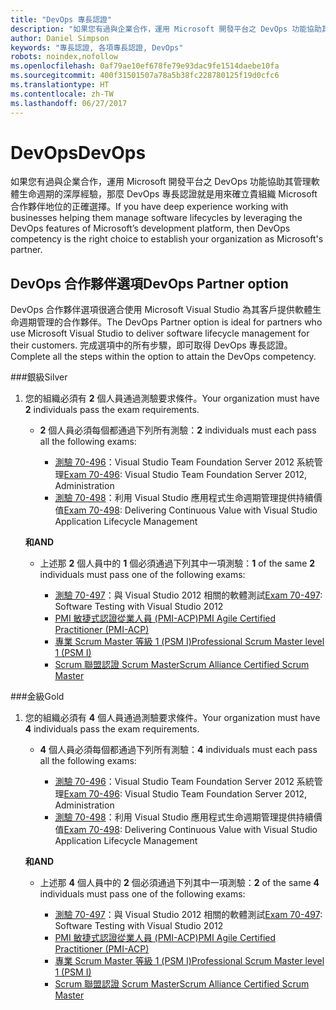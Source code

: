 ```yaml
---
title: "DevOps 專長認證"
description: "如果您有過與企業合作，運用 Microsoft 開發平台之 DevOps 功能協助其管理軟體生命週期的深厚經驗，那麼 DevOps 專長認證就是用來確立貴組織 Microsoft 合作夥伴地位的正確選擇。"
author: Daniel Simpson
keywords: "專長認證, 各項專長認證, DevOps"
robots: noindex,nofollow
ms.openlocfilehash: 0af79ae10ef678fe79e93dac9fe1514daebe10fa
ms.sourcegitcommit: 400f31501507a78a5b38fc228780125f19d0cfc6
ms.translationtype: HT
ms.contentlocale: zh-TW
ms.lasthandoff: 06/27/2017
---
```

# <a name="devops"></a><span data-ttu-id="1dd64-104">DevOps</span><span class="sxs-lookup"><span data-stu-id="1dd64-104">DevOps</span></span>
 <span data-ttu-id="1dd64-105">如果您有過與企業合作，運用 Microsoft 開發平台之 DevOps 功能協助其管理軟體生命週期的深厚經驗，那麼 DevOps 專長認證就是用來確立貴組織 Microsoft 合作夥伴地位的正確選擇。</span><span class="sxs-lookup"><span data-stu-id="1dd64-105">If you have deep experience working with businesses helping them manage software lifecycles by leveraging the DevOps features of Microsoft’s development platform, then DevOps competency is the right choice to establish your organization as Microsoft's partner.</span></span>

## <a name="devops-partner-option"></a><span data-ttu-id="1dd64-106">DevOps 合作夥伴選項</span><span class="sxs-lookup"><span data-stu-id="1dd64-106">DevOps Partner option</span></span>
<span data-ttu-id="1dd64-107">DevOps 合作夥伴選項很適合使用 Microsoft Visual Studio 為其客戶提供軟體生命週期管理的合作夥伴。</span><span class="sxs-lookup"><span data-stu-id="1dd64-107">The DevOps Partner option is ideal for partners who use Microsoft Visual Studio to deliver software lifecycle management for their customers.</span></span> <span data-ttu-id="1dd64-108">完成選項中的所有步驟，即可取得 DevOps 專長認證。</span><span class="sxs-lookup"><span data-stu-id="1dd64-108">Complete all the steps within the option to attain the DevOps competency.</span></span>

###<a name="silver"></a><span data-ttu-id="1dd64-109">銀級</span><span class="sxs-lookup"><span data-stu-id="1dd64-109">Silver</span></span>
1. <span data-ttu-id="1dd64-110">您的組織必須有 **2** 個人員通過測驗要求條件。</span><span class="sxs-lookup"><span data-stu-id="1dd64-110">Your organization must have **2** individuals pass the exam requirements.</span></span>

    - <span data-ttu-id="1dd64-111">**2** 個人員必須每個都通過下列所有測驗：</span><span class="sxs-lookup"><span data-stu-id="1dd64-111">**2** individuals must each pass all the following exams:</span></span>

        - <span data-ttu-id="1dd64-112">[測驗 70-496](https://www.microsoft.com/en-us/learning/exam-70-496.aspx)：Visual Studio Team Foundation Server 2012 系統管理</span><span class="sxs-lookup"><span data-stu-id="1dd64-112">[Exam 70-496](https://www.microsoft.com/en-us/learning/exam-70-496.aspx): Visual Studio Team Foundation Server 2012, Administration</span></span>
        - <span data-ttu-id="1dd64-113">[測驗 70-498](https://www.microsoft.com/en-us/learning/exam-70-498.aspx)：利用 Visual Studio 應用程式生命週期管理提供持續價值</span><span class="sxs-lookup"><span data-stu-id="1dd64-113">[Exam 70-498](https://www.microsoft.com/en-us/learning/exam-70-498.aspx): Delivering Continuous Value with Visual Studio Application Lifecycle Management</span></span>

    **<span data-ttu-id="1dd64-114">和</span><span class="sxs-lookup"><span data-stu-id="1dd64-114">AND</span></span>**

    - <span data-ttu-id="1dd64-115">上述那 **2** 個人員中的 **1** 個必須通過下列其中一項測驗：</span><span class="sxs-lookup"><span data-stu-id="1dd64-115">**1** of the same **2** individuals must pass one of the following exams:</span></span>

        * <span data-ttu-id="1dd64-116">[測驗 70-497](https://www.microsoft.com/en-us/learning/exam-70-497.aspx)：與 Visual Studio 2012 相關的軟體測試</span><span class="sxs-lookup"><span data-stu-id="1dd64-116">[Exam 70-497](https://www.microsoft.com/en-us/learning/exam-70-497.aspx): Software Testing with Visual Studio 2012</span></span>
        * [<span data-ttu-id="1dd64-117">PMI 敏捷式認證從業人員 (PMI-ACP)</span><span class="sxs-lookup"><span data-stu-id="1dd64-117">PMI Agile Certified Practitioner (PMI-ACP)</span></span>](http://www.pmi.org/certifications/types/agile-acp)
        * [<span data-ttu-id="1dd64-118">專業 Scrum Master 等級 1 (PSM I)</span><span class="sxs-lookup"><span data-stu-id="1dd64-118">Professional Scrum Master level 1 (PSM I)</span></span>](https://www.scrum.org/professional-scrum-certifications/professional-scrum-master-i-assessment)
        * [<span data-ttu-id="1dd64-119">Scrum 聯盟認證 Scrum Master</span><span class="sxs-lookup"><span data-stu-id="1dd64-119">Scrum Alliance Certified Scrum Master</span></span>](https://www.scrumalliance.org/certifications/practitioners/certified-scrummaster-csm)
    
###<a name="gold"></a><span data-ttu-id="1dd64-120">金級</span><span class="sxs-lookup"><span data-stu-id="1dd64-120">Gold</span></span>
1. <span data-ttu-id="1dd64-121">您的組織必須有 **4** 個人員通過測驗要求條件。</span><span class="sxs-lookup"><span data-stu-id="1dd64-121">Your organization must have **4** individuals pass the exam requirements.</span></span>

    - <span data-ttu-id="1dd64-122">**4** 個人員必須每個都通過下列所有測驗：</span><span class="sxs-lookup"><span data-stu-id="1dd64-122">**4** individuals must each pass all the following exams:</span></span>

        - <span data-ttu-id="1dd64-123">[測驗 70-496](https://www.microsoft.com/en-us/learning/exam-70-496.aspx)：Visual Studio Team Foundation Server 2012 系統管理</span><span class="sxs-lookup"><span data-stu-id="1dd64-123">[Exam 70-496](https://www.microsoft.com/en-us/learning/exam-70-496.aspx): Visual Studio Team Foundation Server 2012, Administration</span></span>
        - <span data-ttu-id="1dd64-124">[測驗 70-498](https://www.microsoft.com/en-us/learning/exam-70-498.aspx)：利用 Visual Studio 應用程式生命週期管理提供持續價值</span><span class="sxs-lookup"><span data-stu-id="1dd64-124">[Exam 70-498](https://www.microsoft.com/en-us/learning/exam-70-498.aspx): Delivering Continuous Value with Visual Studio Application Lifecycle Management</span></span>

    **<span data-ttu-id="1dd64-125">和</span><span class="sxs-lookup"><span data-stu-id="1dd64-125">AND</span></span>**

    - <span data-ttu-id="1dd64-126">上述那 **4** 個人員中的 **2** 個必須通過下列其中一項測驗：</span><span class="sxs-lookup"><span data-stu-id="1dd64-126">**2** of the same **4** individuals must pass one of the following exams:</span></span>

        * <span data-ttu-id="1dd64-127">[測驗 70-497](https://www.microsoft.com/en-us/learning/exam-70-497.aspx)：與 Visual Studio 2012 相關的軟體測試</span><span class="sxs-lookup"><span data-stu-id="1dd64-127">[Exam 70-497](https://www.microsoft.com/en-us/learning/exam-70-497.aspx): Software Testing with Visual Studio 2012</span></span>
        * [<span data-ttu-id="1dd64-128">PMI 敏捷式認證從業人員 (PMI-ACP)</span><span class="sxs-lookup"><span data-stu-id="1dd64-128">PMI Agile Certified Practitioner (PMI-ACP)</span></span>](http://www.pmi.org/certifications/types/agile-acp)
        * [<span data-ttu-id="1dd64-129">專業 Scrum Master 等級 1 (PSM I)</span><span class="sxs-lookup"><span data-stu-id="1dd64-129">Professional Scrum Master level 1 (PSM I)</span></span>](https://www.scrum.org/professional-scrum-certifications/professional-scrum-master-i-assessment)
        * [<span data-ttu-id="1dd64-130">Scrum 聯盟認證 Scrum Master</span><span class="sxs-lookup"><span data-stu-id="1dd64-130">Scrum Alliance Certified Scrum Master</span></span>](https://www.scrumalliance.org/certifications/practitioners/certified-scrummaster-csm)
        
